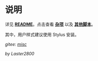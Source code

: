 # 说明

详见 **[README](https://gitee.com/liangjiancang/userscript/tree/master/misc/README.md)**。点击查看 **[杂项](https://greasyfork.org/zh-CN/scripts?language=all&set=470770)** 以及 **[其他脚本](https://greasyfork.org/zh-CN/scripts?language=all&set=470686)**。

其中，用户样式建议使用 Stylus 安装。

*gitee: [misc](https://gitee.com/liangjiancang/userscript/tree/master/misc)*

*by Laster2800*
